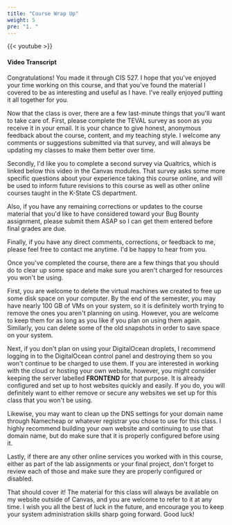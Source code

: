 ```yaml
---
title: "Course Wrap Up"
weight: 5
pre: "1. "
---
```


{{< youtube  >}}

#### Video Transcript

Congratulations! You made it through CIS 527. I hope that you've enjoyed your time working on this course, and that you've found the material I covered to be as interesting and useful as I have. I've really enjoyed putting it all together for you.

Now that the class is over, there are a few last-minute things that you'll want to take care of. First, please complete the TEVAL survey as soon as you receive it in your email. It is your chance to give honest, anonymous feedback about the course, content, and my teaching style. I welcome any comments or suggestions submitted via that survey, and will always be updating my classes to make them better over time.

Secondly, I'd like you to complete a second survey via Qualtrics, which is linked below this video in the Canvas modules. That survey asks some more specific questions about your experience taking this course online, and will be used to inform future revisions to this course as well as other online courses taught in the K-State CS department.

Also, if you have any remaining corrections or updates to the course material that you'd like to have considered toward your Bug Bounty assignment, please submit them ASAP so I can get them entered before final grades are due.

Finally, if you have any direct comments, corrections, or feedback to me, please feel free to contact me anytime. I'd be happy to hear from you.

Once you've completed the course, there are a few things that you should do to clear up some space and make sure you aren't charged for resources you won't be using.

First, you are welcome to delete the virtual machines we created to free up some disk space on your computer. By the end of the semester, you may have nearly 100 GB of VMs on your system, so it is definitely worth trying to remove the ones you aren't planning on using. However, you are welcome to keep them for as long as you like if you plan on using them again. Similarly, you can delete some of the old snapshots in order to save space on your system.

Next, if you don't plan on using your DigitalOcean droplets, I recommend logging in to the DigitalOcean control panel and destroying them so you won't continue to be charged to use them. If you are interested in working with the cloud or hosting your own website, however, you might consider keeping the server labelled **FRONTEND** for that purpose. It is already configured and set up to host websites quickly and easily. If you do, you will definitely want to either remove or secure any websites we set up for this class that you won't be using.

Likewise, you may want to clean up the DNS settings for your domain name through Namecheap or whatever registrar you chose to use for this class. I highly recommend building your own website and continuing to use that domain name, but do make sure that it is properly configured before using it.

Lastly, if there are any other online services you worked with in this course, either as part of the lab assignments or your final project, don't forget to review each of those and make sure they are properly configured or disabled.

That should cover it! The material for this class will always be available on my website outside of Canvas, and you are welcome to refer to it at any time. I wish you all the best of luck in the future, and encourage you to keep your system administration skills sharp going forward. Good luck!
